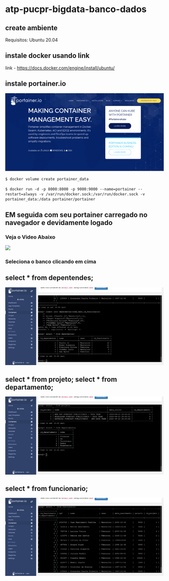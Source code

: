 # atp-pucpr-bigdata-banco-dados

## create ambiente
Requisitos: Ubuntu 20.04 

## instale docker usando link
link - https://docs.docker.com/engine/install/ubuntu/

## instale portainer.io 
![portainer-io](https://raw.githubusercontent.com/juanengml/atp-pucpr-bigdata-banco-dados/master/Screenshot_2020-08-23%20Portainer%20Management%2C%20Docker%20User%20Interface%2C%20Container%20Software%20-%20Auckland%2C%20Singapore%2C%20San%20Francisco%20%5B...%5D.png)



```shell
$ docker volume create portainer_data

$ docker run -d -p 8000:8000 -p 9000:9000 --name=portainer --restart=always -v /var/run/docker.sock:/var/run/docker.sock -v portainer_data:/data portainer/portainer

```

## EM seguida com seu portainer carregado no navegador e devidamente logado
### Veja o Video Abaixo 

[![](http://img.youtube.com/vi/qKZohx1DoJU/0.jpg)](http://www.youtube.com/watch?v=qKZohx1DoJU "")

### Seleciona o banco clicando em cima

## select * from depentendes;
![sql-image](https://raw.githubusercontent.com/juanengml/atp-pucpr-bigdata-banco-dados/master/Screenshot_2020-08-23%20Portainer.png)

## select * from projeto; select * from departamento;
![projeto-departamento](https://raw.githubusercontent.com/juanengml/atp-pucpr-bigdata-banco-dados/master/Screenshot_2020-08-23%20Portainer(2).png)
## 

## select * from funcionario;
![funcionario](https://raw.githubusercontent.com/juanengml/atp-pucpr-bigdata-banco-dados/master/Screenshot_2020-08-23%20Portainer(1).png)

